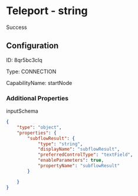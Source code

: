 # Teleport - string 
Success
## Configuration
ID:  8qr5bc3clq

Type: CONNECTION 

CapabilityName: startNode






### Additional Properties
inputSchema
```json 
{
	"type": "object",
	"properties": {
		"subflowResult": {
			"type": "string",
			"displayName": "subflowResult",
			"preferredControlType": "textField",
			"enableParameters": true,
			"propertyName": "subflowResult"
		}

	}
}
```




